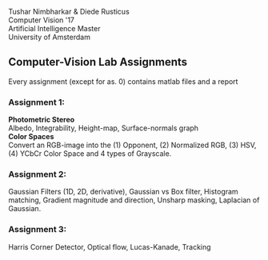 Tushar Nimbharkar & Diede Rusticus<br />
Computer Vision '17<br />
Artificial Intelligence Master<br />
University of Amsterdam<br />

## Computer-Vision Lab Assignments
Every assignment (except for as. 0) contains matlab files and a report
### Assignment 1:
**Photometric Stereo**<br />
Albedo, Integrability, Height-map, Surface-normals graph
<br />
**Color Spaces**<br />
Convert an RGB-image into the (1) Opponent, (2) Normalized RGB, (3) HSV, (4) YCbCr Color Space and 4 types of Grayscale.
<br />
### Assignment 2:
Gaussian Filters (1D, 2D, derivative), Gaussian vs Box filter, Histogram matching, Gradient magnitude and direction, Unsharp masking, Laplacian of Gaussian.
<br />
### Assignment 3: 
Harris Corner Detector, Optical flow, Lucas-Kanade, Tracking


